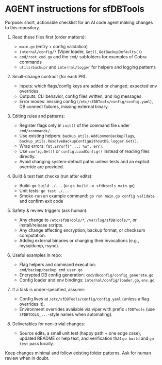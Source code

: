 # AGENT instructions for sfDBTools

Purpose: short, actionable checklist for an AI code agent making changes to this repository.

1. Read these files first (order matters):
   - `main.go` (entry + config validation)
   - `internal/config/*` (Viper loader, `Get()`, `GetBackupDefaults()`)
   - `cmd/root_cmd.go` and the `cmd/` subfolders for examples of Cobra commands
   - `utils/backup/` and `internal/logger` for helpers and logging patterns

2. Small-change contract (for each PR):
   - Inputs: which flags/config keys are added or changed; expected env overrides.
   - Outputs: CLI behavior, config files written, and log messages.
   - Error modes: missing config (`/etc/sfDBTools/config/config.yaml`), DB connect failures, missing external binary.

3. Editing rules and patterns:
   - Register flags only in `init()` of the command file under `cmd/<command>/`.
   - Use existing helpers: `backup_utils.AddCommonBackupFlags`, `backup_utils.ResolveBackupConfigWithoutDB`, `logger.Get()`.
   - Wrap errors: `fmt.Errorf("...: %w", err)`.
   - Use `config.Get()` or `config.LoadConfig()` instead of reading files directly.
   - Avoid changing system-default paths unless tests and an explicit override are provided.

4. Build & test fast checks (run after edits):
   - Build: `go build ./...` (or `go build -o sfdbtools main.go`)
   - Unit tests: `go test ./...`
   - Smoke-run an example command: `go run main.go config validate` and confirm exit code

5. Safety & review triggers (ask human):
   - Any change to `/etc/sfDBTools/*`, `/var/log/sfDBTools/*`, or install/release scripts.
   - Any change affecting encryption, backup format, or checksum computation.
   - Adding external binaries or changing their invocations (e.g., mysqldump, rsync).

6. Useful examples in repo:
   - Flag helpers and command execution: `cmd/backup/backup_cmd_user.go`
   - Encrypted DB config generation: `cmd/dbconfig/config_generate.go`
   - Config loader and env bindings: `internal/config/loader.go`, `env.go`

7. If a task is under-specified, assume:
   - Config lives at `/etc/sfDBTools/config/config.yaml` (unless a flag overrides it).
   - Environment overrides available via viper with prefix `sfDBTools` (use `SFDBTOOLS_...`-style names when automating).

8. Deliverables for non-trivial changes:
   - Source edits, a small unit test (happy path + one edge case), updated README or help text, and verification that `go build` and `go test` pass locally.

Keep changes minimal and follow existing folder patterns. Ask for human review when in doubt.
